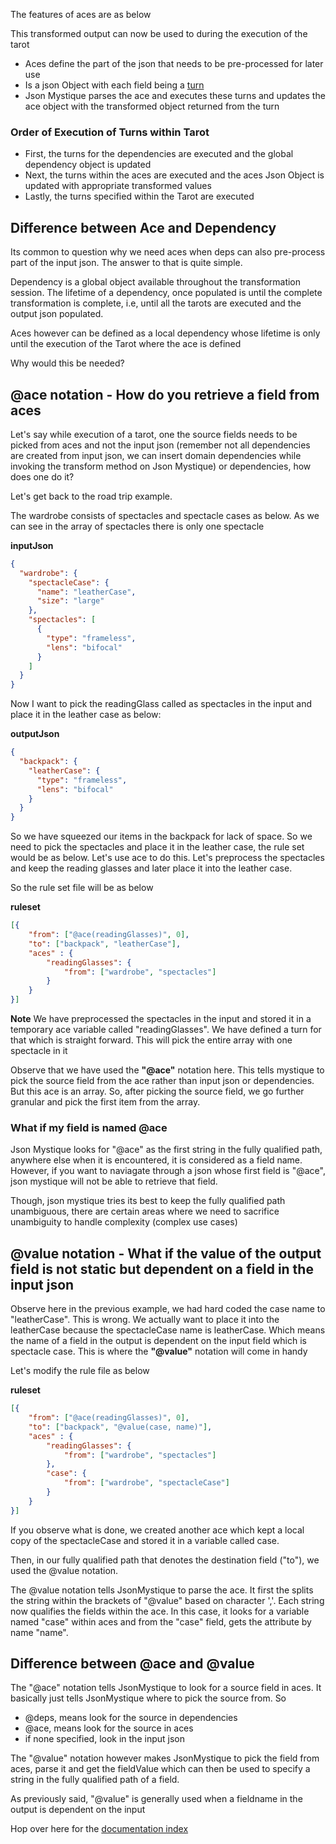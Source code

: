The features of aces are as below

This transformed output can now be used to during the execution of the tarot

* Aces define the part of the json that needs to be pre-processed for later use
* Is a json Object with each field being a [turn](Attribute-Turn.md)
* Json Mystique parses the ace and executes these turns and updates the ace object with the transformed object returned from the turn

### Order of Execution of Turns within Tarot
* First, the turns for the dependencies are executed and the global dependency object is updated
* Next, the turns within the aces are executed and the aces Json Object is updated with appropriate transformed values
* Lastly, the turns specified within the Tarot are executed

## Difference between Ace and Dependency

Its common to question why we need aces when deps can also pre-process part of the input json.
The answer to that is quite simple.

Dependency is a global object available throughout the transformation session. The lifetime of a dependency, once populated is until the complete transformation is complete, i.e, until all the tarots are executed and the output json populated.

Aces however can be defined as a local dependency whose lifetime is only until the execution of the Tarot where the ace is defined

Why would this be needed?

## @ace notation - How do you retrieve a field from aces

Let's say while execution of a tarot, one the source fields needs to be picked from aces and not the input json (remember not all dependencies are created from input json, we can insert domain dependencies while invoking the transform method on Json Mystique) or dependencies, how does one do it?

Let's get back to the road trip example.

The wardrobe consists of spectacles and spectacle cases as below. As we can see in the array of spectacles there is only one spectacle

**inputJson**

```json
{
  "wardrobe": {
    "spectacleCase": {
      "name": "leatherCase",
      "size": "large"
    },
    "spectacles": [
      {
        "type": "frameless",
        "lens": "bifocal"
      }
    ]
  }
}
```

Now I want to pick the readingGlass called as spectacles in the input and place it in the leather case as below:

**outputJson**

```json
{
  "backpack": {
    "leatherCase": {
      "type": "frameless",
      "lens": "bifocal"
    }
  }
}
```

So we have squeezed our items in the backpack for lack of space. So we need to pick the spectacles and place it in the leather case, the rule set would be as below. Let's use ace to do this. Let's preprocess the spectacles and keep the reading glasses and later place it into the leather case.

So the rule set file will be as below

**ruleset**

```json
[{
	"from": ["@ace(readingGlasses)", 0],
	"to": ["backpack", "leatherCase"],
	"aces" : {
		"readingGlasses": {
			"from": ["wardrobe", "spectacles"]
		}
	}
}]
```

**Note**
We have preprocessed the spectacles in the input and stored it in a temporary ace variable called "readingGlasses". We have defined a turn for that which is straight forward. This will pick the entire array with one spectacle in it

Observe that we have used the **"@ace"** notation here. This tells mystique to pick the source field from the ace rather than input json or dependencies. But this ace is an array. So, after picking the source field, we go further granular and pick the first item from the array.

### What if my field is named @ace

Json Mystique looks for "@ace" as the first string in the fully qualified path, anywhere else when it is encountered, it is considered as a field name.
However, if you want to naviagate through a json whose first field is "@ace", json mystique will not be able to retrieve that field.

Though, json mystique tries its best to keep the fully qualified path unambiguous, there are certain areas where we need to sacrifice unambiguity to handle complexity (complex use cases)


## @value notation - What if the value of the output field is not static but dependent on a field in the input json

Observe here in the previous example, we had hard coded the case name to "leatherCase". This is wrong. We actually want to place it into the leatherCase because the spectacleCase name is leatherCase. Which means the name of a field in the output is dependent on the input field which is spectacle case. This is where the **"@value"** notation will come in handy

Let's modify the rule file as below

**ruleset**

```json
[{
	"from": ["@ace(readingGlasses)", 0],
	"to": ["backpack", "@value(case, name)"],
	"aces" : {
		"readingGlasses": {
			"from": ["wardrobe", "spectacles"]
		},
		"case": {
			"from": ["wardrobe", "spectacleCase"]
		}
	}
}]
```

If you observe what is done, we created another ace which kept a local copy of the spectacleCase and stored it in a variable called case.

Then, in our fully qualified path that denotes the destination field ("to"), we used the @value notation.

The @value notation tells JsonMystique to parse the ace. It first the splits the string within the brackets of "@value" based on character ','. Each string now qualifies the fields within the ace. In this case, it looks for a variable named "case" within aces and from the "case" field, gets the attribute by name "name".

## Difference between @ace and @value

The "@ace" notation tells JsonMystique to look for a source field in aces. It basically just tells JsonMystique where to pick the source from. So
* @deps, means look for the source in dependencies
* @ace, means look for the source in aces
* if none specified, look in the input json

The "@value" notation however makes JsonMystique to pick the field from aces, parse it and get the fieldValue which can then be used to specify a string in the fully qualified path of a field.

As previously said, "@value" is generally used when a fieldname in the output is dependent on the input

Hop over here for the [documentation index](_Sidebar.md)
